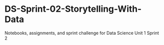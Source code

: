 # DS-Sprint-02-Storytelling-With-Data
Notebooks, assignments, and sprint challenge for Data Science Unit 1 Sprint 2
